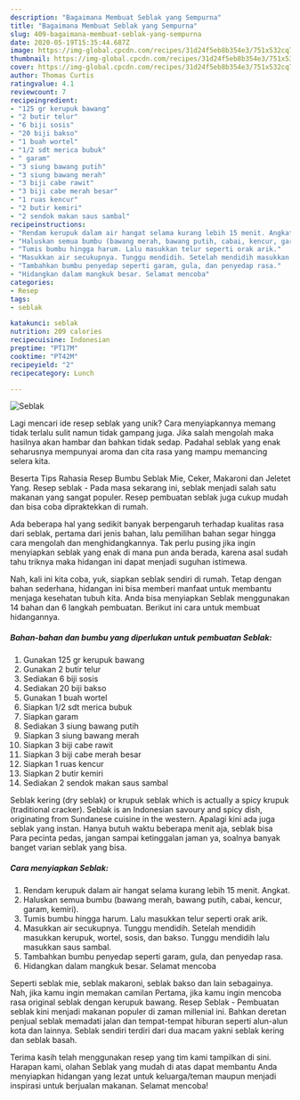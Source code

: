 ```yaml
---
description: "Bagaimana Membuat Seblak yang Sempurna"
title: "Bagaimana Membuat Seblak yang Sempurna"
slug: 409-bagaimana-membuat-seblak-yang-sempurna
date: 2020-05-19T15:35:44.687Z
image: https://img-global.cpcdn.com/recipes/31d24f5eb8b354e3/751x532cq70/seblak-foto-resep-utama.jpg
thumbnail: https://img-global.cpcdn.com/recipes/31d24f5eb8b354e3/751x532cq70/seblak-foto-resep-utama.jpg
cover: https://img-global.cpcdn.com/recipes/31d24f5eb8b354e3/751x532cq70/seblak-foto-resep-utama.jpg
author: Thomas Curtis
ratingvalue: 4.1
reviewcount: 7
recipeingredient:
- "125 gr kerupuk bawang"
- "2 butir telur"
- "6 biji sosis"
- "20 biji bakso"
- "1 buah wortel"
- "1/2 sdt merica bubuk"
- " garam"
- "3 siung bawang putih"
- "3 siung bawang merah"
- "3 biji cabe rawit"
- "3 biji cabe merah besar"
- "1 ruas kencur"
- "2 butir kemiri"
- "2 sendok makan saus sambal"
recipeinstructions:
- "Rendam kerupuk dalam air hangat selama kurang lebih 15 menit. Angkat."
- "Haluskan semua bumbu (bawang merah, bawang putih, cabai, kencur, garam, kemiri)."
- "Tumis bumbu hingga harum. Lalu masukkan telur seperti orak arik."
- "Masukkan air secukupnya. Tunggu mendidih. Setelah mendidih masukkan kerupuk, wortel, sosis, dan bakso. Tunggu mendidih lalu masukkan saus sambal."
- "Tambahkan bumbu penyedap seperti garam, gula, dan penyedap rasa."
- "Hidangkan dalam mangkuk besar. Selamat mencoba"
categories:
- Resep
tags:
- seblak

katakunci: seblak 
nutrition: 209 calories
recipecuisine: Indonesian
preptime: "PT17M"
cooktime: "PT42M"
recipeyield: "2"
recipecategory: Lunch

---
```



![Seblak](https://img-global.cpcdn.com/recipes/31d24f5eb8b354e3/751x532cq70/seblak-foto-resep-utama.jpg)

Lagi mencari ide resep seblak yang unik? Cara menyiapkannya memang tidak terlalu sulit namun tidak gampang juga. Jika salah mengolah maka hasilnya akan hambar dan bahkan tidak sedap. Padahal seblak yang enak seharusnya mempunyai aroma dan cita rasa yang mampu memancing selera kita.

Beserta Tips Rahasia Resep Bumbu Seblak Mie, Ceker, Makaroni dan Jeletet Yang. Resep seblak - Pada masa sekarang ini, seblak menjadi salah satu makanan yang sangat populer. Resep pembuatan seblak juga cukup mudah dan bisa coba dipraktekkan di rumah.

Ada beberapa hal yang sedikit banyak berpengaruh terhadap kualitas rasa dari seblak, pertama dari jenis bahan, lalu pemilihan bahan segar hingga cara mengolah dan menghidangkannya. Tak perlu pusing jika ingin menyiapkan seblak yang enak di mana pun anda berada, karena asal sudah tahu triknya maka hidangan ini dapat menjadi suguhan istimewa.


Nah, kali ini kita coba, yuk, siapkan seblak sendiri di rumah. Tetap dengan bahan sederhana, hidangan ini bisa memberi manfaat untuk membantu menjaga kesehatan tubuh kita. Anda bisa menyiapkan Seblak menggunakan 14 bahan dan 6 langkah pembuatan. Berikut ini cara untuk membuat hidangannya.

<!--inarticleads1-->

##### Bahan-bahan dan bumbu yang diperlukan untuk pembuatan Seblak:

1. Gunakan 125 gr kerupuk bawang
1. Gunakan 2 butir telur
1. Sediakan 6 biji sosis
1. Sediakan 20 biji bakso
1. Gunakan 1 buah wortel
1. Siapkan 1/2 sdt merica bubuk
1. Siapkan  garam
1. Sediakan 3 siung bawang putih
1. Siapkan 3 siung bawang merah
1. Siapkan 3 biji cabe rawit
1. Siapkan 3 biji cabe merah besar
1. Siapkan 1 ruas kencur
1. Siapkan 2 butir kemiri
1. Sediakan 2 sendok makan saus sambal


Seblak kering (dry seblak) or krupuk seblak which is actually a spicy krupuk (traditional cracker). Seblak is an Indonesian savoury and spicy dish, originating from Sundanese cuisine in the western. Apalagi kini ada juga seblak yang instan. Hanya butuh waktu beberapa menit aja, seblak bisa Para pecinta pedas, jangan sampai ketinggalan jaman ya, soalnya banyak banget varian seblak yang bisa. 

<!--inarticleads2-->

##### Cara menyiapkan Seblak:

1. Rendam kerupuk dalam air hangat selama kurang lebih 15 menit. Angkat.
1. Haluskan semua bumbu (bawang merah, bawang putih, cabai, kencur, garam, kemiri).
1. Tumis bumbu hingga harum. Lalu masukkan telur seperti orak arik.
1. Masukkan air secukupnya. Tunggu mendidih. Setelah mendidih masukkan kerupuk, wortel, sosis, dan bakso. Tunggu mendidih lalu masukkan saus sambal.
1. Tambahkan bumbu penyedap seperti garam, gula, dan penyedap rasa.
1. Hidangkan dalam mangkuk besar. Selamat mencoba


Seperti seblak mie, seblak makaroni, seblak bakso dan lain sebagainya. Nah, jika kamu ingin memakan camilan Pertama, jika kamu ingin mencoba rasa original seblak dengan kerupuk bawang. Resep Seblak - Pembuatan seblak kini menjadi makanan populer di zaman millenial ini. Bahkan deretan penjual seblak memadati jalan dan tempat-tempat hiburan seperti alun-alun kota dan lainnya. Seblak sendiri terdiri dari dua macam yakni seblak kering dan seblak basah. 

Terima kasih telah menggunakan resep yang tim kami tampilkan di sini. Harapan kami, olahan Seblak yang mudah di atas dapat membantu Anda menyiapkan hidangan yang lezat untuk keluarga/teman maupun menjadi inspirasi untuk berjualan makanan. Selamat mencoba!
